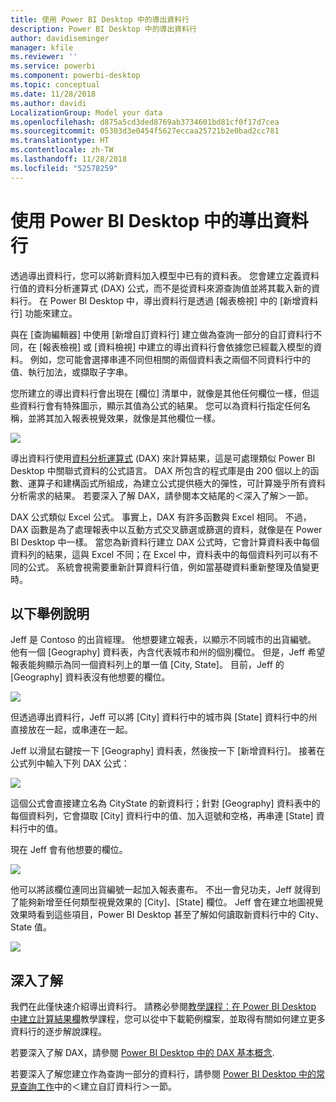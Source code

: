 ```yaml
---
title: 使用 Power BI Desktop 中的導出資料行
description: Power BI Desktop 中的導出資料行
author: davidiseminger
manager: kfile
ms.reviewer: ''
ms.service: powerbi
ms.component: powerbi-desktop
ms.topic: conceptual
ms.date: 11/28/2018
ms.author: davidi
LocalizationGroup: Model your data
ms.openlocfilehash: d875a5cd3ded8769ab3734601bd81cf0f17d7cea
ms.sourcegitcommit: 05303d3e0454f5627eccaa25721b2e0bad2cc781
ms.translationtype: HT
ms.contentlocale: zh-TW
ms.lasthandoff: 11/28/2018
ms.locfileid: "52578259"
---
```

# <a name="using-calculated-columns-in-power-bi-desktop"></a>使用 Power BI Desktop 中的導出資料行
透過導出資料行，您可以將新資料加入模型中已有的資料表。 您會建立定義資料行值的資料分析運算式 (DAX) 公式，而不是從資料來源查詢值並將其載入新的資料行。 在 Power BI Desktop 中，導出資料行是透過 [報表檢視] 中的 [新增資料行] 功能來建立。

與在 [查詢編輯器] 中使用 [新增自訂資料行] 建立做為查詢一部分的自訂資料行不同，在 [報表檢視] 或 [資料檢視] 中建立的導出資料行會依據您已經載入模型的資料。 例如，您可能會選擇串連不同但相關的兩個資料表之兩個不同資料行中的值、執行加法，或擷取子字串。

您所建立的導出資料行會出現在 [欄位] 清單中，就像是其他任何欄位一樣，但這些資料行會有特殊圖示，顯示其值為公式的結果。 您可以為資料行指定任何名稱，並將其加入報表視覺效果，就像是其他欄位一樣。

![](media/desktop-calculated-columns/calccolinpbid_fields.png)

導出資料行使用[資料分析運算式](https://msdn.microsoft.com/library/gg413422.aspx) (DAX) 來計算結果，這是可處理類似 Power BI Desktop 中關聯式資料的公式語言。 DAX 所包含的程式庫是由 200 個以上的函數、運算子和建構函式所組成，為建立公式提供極大的彈性，可計算幾乎所有資料分析需求的結果。 若要深入了解 DAX，請參閱本文結尾的＜深入了解＞一節。

DAX 公式類似 Excel 公式。 事實上，DAX 有許多函數與 Excel 相同。 不過，DAX 函數是為了處理報表中以互動方式交叉篩選或篩選的資料，就像是在 Power BI Desktop 中一樣。 當您為新資料行建立 DAX 公式時，它會計算資料表中每個資料列的結果，這與 Excel 不同；在 Excel 中，資料表中的每個資料列可以有不同的公式。 系統會視需要重新計算資料行值，例如當基礎資料重新整理及值變更時。

## <a name="lets-look-at-an-example"></a>以下舉例說明
Jeff 是 Contoso 的出貨經理。 他想要建立報表，以顯示不同城市的出貨編號。 他有一個 [Geography] 資料表，內含代表城市和州的個別欄位。 但是，Jeff 希望報表能夠顯示為同一個資料列上的單一值 [City, State]。 目前，Jeff 的 [Geography] 資料表沒有他想要的欄位。

![](media/desktop-calculated-columns/calccolinpbid_cityandstatefields.png)

但透過導出資料行，Jeff 可以將 [City] 資料行中的城市與 [State] 資料行中的州直接放在一起，或串連在一起。

Jeff 以滑鼠右鍵按一下 [Geography] 資料表，然後按一下 [新增資料行]。 接著在公式列中輸入下列 DAX 公式：

![](media/desktop-calculated-columns/calccolinpbid_formula.png)

這個公式會直接建立名為 CityState 的新資料行；針對 [Geography] 資料表中的每個資料列，它會擷取 [City] 資料行中的值、加入逗號和空格，再串連 [State] 資料行中的值。

現在 Jeff 會有他想要的欄位。

![](media/desktop-calculated-columns/calccolinpbid_citystatefield.png)

他可以將該欄位連同出貨編號一起加入報表畫布。 不出一會兒功夫，Jeff 就得到了能夠新增至任何類型視覺效果的 [City]、[State] 欄位。 Jeff 會在建立地圖視覺效果時看到這些項目，Power BI Desktop 甚至了解如何讀取新資料行中的 City、State 值。

![](media/desktop-calculated-columns/calccolinpbid_citystatemap.png)

## <a name="learn-more"></a>深入了解
我們在此僅快速介紹導出資料行。 請務必參閱[教學課程：在 Power BI Desktop 中建立計算結果欄](desktop-tutorial-create-calculated-columns.md)教學課程，您可以從中下載範例檔案，並取得有關如何建立更多資料行的逐步解說課程。 

若要深入了解 DAX，請參閱 [Power BI Desktop 中的 DAX 基本概念](desktop-quickstart-learn-dax-basics.md).

若要深入了解您建立作為查詢一部分的資料行，請參閱 [Power BI Desktop 中的常見查詢工作](desktop-common-query-tasks.md)中的＜建立自訂資料行＞一節。  


